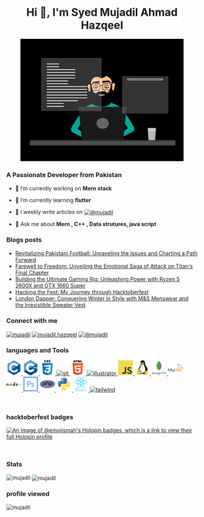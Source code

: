 <h1 align="center">Hi 👋, I'm Syed Mujadil Ahmad Hazqeel</h1>
<p align="center"> 
<img src="m.gif" width="430"> </p>
<h3>A Passionate Developer from Pakistan</h3>

- 🔭 I’m currently working on **Mern stack**

- 🌱 I’m currently learning **flutter**

- 📝 I weekly write articles on <a href="https://medium.com/@mujadil" target="blank"><img align="center" src="https://raw.githubusercontent.com/rahuldkjain/github-profile-readme-generator/master/src/images/icons/Social/medium.svg" alt="@mujadil" height="30" width="40" /></a>
</p>

- 💬 Ask me about **Mern , C++ , Data strutures, java script**


### Blogs posts
<!-- BLOG-POST-LIST:START -->
- [Revitalizing Pakistani Football: Unraveling the Issues and Charting a Path Forward](https://medium.com/@mujadil/revitalizing-pakistani-football-unraveling-the-issues-and-charting-a-path-forward-349160bfa477)
- [Farewell to Freedom: Unveiling the Emotional Saga of Attack on Titan's Final Chapter](https://mujadil.medium.com/farewell-to-freedom-unveiling-the-emotional-saga-of-attack-on-titans-final-chapter-2b050b12b6e4)
- [Building the Ultimate Gaming Rig: Unleashing Power with Ryzen 5 2600X and GTX 1660 Super](https://mujadil.medium.com/building-the-ultimate-gaming-rig-unleashing-power-with-ryzen-5-2600x-and-gtx-1660-super-4c87b821ed33)
- [Hacking the Fest: My Journey through Hacktoberfest](https://mujadil.medium.com/hacking-the-fest-my-journey-through-hacktoberfest-37ff7ff4788d)
- [London Dapper: Conquering Winter in Style with M&S Menswear and the Irresistible Sweater Vest](https://medium.com/@mujadil/london-dapper-conquering-winter-in-style-with-m-s-menswear-and-the-irresistible-sweater-vest-c5c754231b36)


<!-- BLOG-POST-LIST:END -->

### Connect with me
<p align="left">
<a href="https://linkedin.com/in/mujadil" target="blank"><img align="center" src="https://raw.githubusercontent.com/rahuldkjain/github-profile-readme-generator/master/src/images/icons/Social/linked-in-alt.svg" alt="mujadil" height="30" width="40" /></a>
<a href="https://instagram.com/mujadil.hazqeel" target="blank"><img align="center" src="https://raw.githubusercontent.com/rahuldkjain/github-profile-readme-generator/master/src/images/icons/Social/instagram.svg" alt="mujadil.hazqeel" height="30" width="40" /></a>
<a href="https://medium.com/@mujadil" target="blank"><img align="center" src="https://raw.githubusercontent.com/rahuldkjain/github-profile-readme-generator/master/src/images/icons/Social/medium.svg" alt="@mujadil" height="30" width="40" /></a>
</p>

### languages and Tools
<p align="left"> <a href="https://www.cprogramming.com/" target="_blank" rel="noreferrer"> <img src="https://raw.githubusercontent.com/devicons/devicon/master/icons/c/c-original.svg" alt="c" width="40" height="40"/> </a> <a href="https://www.w3schools.com/cpp/" target="_blank" rel="noreferrer"> <img src="https://raw.githubusercontent.com/devicons/devicon/master/icons/cplusplus/cplusplus-original.svg" alt="cplusplus" width="40" height="40"/> </a> <a href="https://www.w3schools.com/css/" target="_blank" rel="noreferrer"> <img src="https://raw.githubusercontent.com/devicons/devicon/master/icons/css3/css3-original-wordmark.svg" alt="css3" width="40" height="40"/> </a> <a href="https://git-scm.com/" target="_blank" rel="noreferrer"> <img src="https://www.vectorlogo.zone/logos/git-scm/git-scm-icon.svg" alt="git" width="40" height="40"/> </a> <a href="https://www.w3.org/html/" target="_blank" rel="noreferrer"> <img src="https://raw.githubusercontent.com/devicons/devicon/master/icons/html5/html5-original-wordmark.svg" alt="html5" width="40" height="40"/> </a> <a href="https://www.adobe.com/in/products/illustrator.html" target="_blank" rel="noreferrer"> <img src="https://www.vectorlogo.zone/logos/adobe_illustrator/adobe_illustrator-icon.svg" alt="illustrator" width="40" height="40"/> </a> <a href="https://developer.mozilla.org/en-US/docs/Web/JavaScript" target="_blank" rel="noreferrer"> <img src="https://raw.githubusercontent.com/devicons/devicon/master/icons/javascript/javascript-original.svg" alt="javascript" width="40" height="40"/> </a> <a href="https://www.linux.org/" target="_blank" rel="noreferrer"> <img src="https://raw.githubusercontent.com/devicons/devicon/master/icons/linux/linux-original.svg" alt="linux" width="40" height="40"/> </a> <a href="https://www.mongodb.com/" target="_blank" rel="noreferrer"> <img src="https://raw.githubusercontent.com/devicons/devicon/master/icons/mongodb/mongodb-original-wordmark.svg" alt="mongodb" width="40" height="40"/> </a> <a href="https://www.mysql.com/" target="_blank" rel="noreferrer"> <img src="https://raw.githubusercontent.com/devicons/devicon/master/icons/mysql/mysql-original-wordmark.svg" alt="mysql" width="40" height="40"/> </a> <a href="https://nodejs.org" target="_blank" rel="noreferrer"> <img src="https://raw.githubusercontent.com/devicons/devicon/master/icons/nodejs/nodejs-original-wordmark.svg" alt="nodejs" width="40" height="40"/> </a> <a href="https://www.photoshop.com/en" target="_blank" rel="noreferrer"> <img src="https://raw.githubusercontent.com/devicons/devicon/master/icons/photoshop/photoshop-line.svg" alt="photoshop" width="40" height="40"/> </a> <a href="https://www.php.net" target="_blank" rel="noreferrer"> <img src="https://raw.githubusercontent.com/devicons/devicon/master/icons/php/php-original.svg" alt="php" width="40" height="40"/> </a> <a href="https://www.python.org" target="_blank" rel="noreferrer"> <img src="https://raw.githubusercontent.com/devicons/devicon/master/icons/python/python-original.svg" alt="python" width="40" height="40"/> </a> <a href="https://reactjs.org/" target="_blank" rel="noreferrer"> <img src="https://raw.githubusercontent.com/devicons/devicon/master/icons/react/react-original-wordmark.svg" alt="react" width="40" height="40"/> </a> <a href="https://tailwindcss.com/" target="_blank" rel="noreferrer"> <img src="https://www.vectorlogo.zone/logos/tailwindcss/tailwindcss-icon.svg" alt="tailwind" width="40" height="40"/> </a> </p>

<br>

### hacktoberfest badges

[![An image of @emojismah's Holopin badges, which is a link to view their full Holopin profile](https://holopin.me/emojismah)](https://holopin.io/@emojismah)



<br>

### Stats
<p><img align="left" src="https://github-readme-stats.vercel.app/api/top-langs?username=mujadil&show_icons=true&locale=en&layout=compact" alt="mujadil" /></p>

<p>&nbsp;<img align="center" src="https://github-readme-stats.vercel.app/api?username=mujadil&show_icons=true&locale=en" alt="mujadil" /></p>

### profile viewed

<p> <img src="https://komarev.com/ghpvc/?username=mujadil&label=Profile%20views&color=0e75b6&style=flat" alt="mujadil" /> </p>
